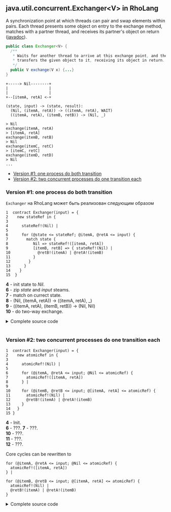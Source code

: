 ## java.util.concurrent.Exchanger\<V\> in RhoLang

A synchronization point at which threads can pair and swap elements within pairs. Each thread presents some object on entry to the exchange method, matches with a partner thread, and receives its partner's object on return ([javadoc](https://docs.oracle.com/javase/9/docs/api/java/util/concurrent/Exchanger.html)).

```java
public class Exchanger<V> {
  /** 
   * Waits for another thread to arrive at this exchange point, and then 
   * transfers the given object to it, receiving its object in return. 
   */  
  public V exchange(V x) {...}
}
```

```
+-----> Nil--------+
|                  |
|                  |
+--[itemA, retA] <-+
```

```
(state, input) -> (state, result):
  (Nil, (itemA, retA)) -> ((itemA, retA), WAIT)
  ((itemA, retA), (itemB, retB)) -> (Nil, _)
```

```
> Nil
exchange(itemA, retA)
> [itemA, retA]
exchange(itemB, retB)
> Nil
exchange(itemC, retC)
> [itemC, retC]
exchange(itemD, retD)
> Nil
...
```

- [Version #1: one process do both transition](#version-1-one-process-do-both-transition)
- [Version #2: two concurrent processes do one transition each](#version-2-two-concurrent-processes-do-one-transition-each)


### Version #1: one process do both transition

```Exchanger``` на RhoLang может быть реализован следующим образом
```
1  contract Exchanger(input) = {
2    new stateRef in {
3    
4      stateRef!(Nil) |                         
5      
6      for (@state <= stateRef; @itemA, @retA <= input) {
7        match state {
8           Nil => stateRef!([itemA, retA])        
9           [itemB, retB] => { stateRef!(Nil) |                 
10            @retB!(itemA) | @retA!(itemB) 
11          }
12        }
13      }     
14    }
15  } 
```  
**4** - init state to *Nil*.   
**6** - zip *state* and *input* steams.   
**7** - match on currect state.   
**8** - (Nil, (itemA, retA)) -> ((itemA, retA), _)  
**9** - ((itemA, retA), (itemB, retB)) -> (Nil, Nil)   
**10** - do two-way exchange.  

<details><summary>Complete source code</summary>
<p>
  
```
new Exchanger in {
  
  contract Exchanger(input) = {
    new stateRef in {
    
      // init state
      stateRef!(Nil) |                         
      
      // (state, input) -> (state, return) match cycle
      for (@state <= stateRef; @itemA, @retA <= input) {
        match state {
          Nil => stateRef!([itemA, retA])        
          [itemB, retB] => { stateRef!(Nil) |                 
            @retB!(itemA) | @retA!(itemB) 
          }
        }
      }     
    }
  } |

  // === DEMO
  // for (i = 0; i < 6; i++) {
  //   exchange!(i, ?j) | stdout("%i -> " %j)
  // }
  new exchange, k in {
    Exchanger!(*exchange) |
    k!(0) |
    for (@i <= k) {
      if (i < 6) {
        new ret in {
          exchange!(i, *ret) | for (@j <- ret) {
            stdout!([i, " -> ", j]) }} |  
        k!(i + 1)
      }
    }
  }
}
```
```
>> [1, " -> ", 0]
>> [0, " -> ", 1]
>> [4, " -> ", 3]
>> [3, " -> ", 4]
>> [5, " -> ", 2]
>> [2, " -> ", 5]
```
</p>
</details><br/>

### Version #2: two concurrent processes do one transition each

```
1  contract Exchanger(input) = {
2    new atomicRef in {    
3      
4      atomicRef!(Nil) |  
5      
6      for (@itemA, @retA <= input; @Nil <= atomicRef) {
7        atomicRef!([itemA, retA])
8      } |
9     
10     for (@itemB, @retB <= input; @[itemA, retA] <= atomicRef) {
11       atomicRef!(Nil) |                 
12       @retB!(itemA) | @retA!(itemB)
13     }
14   }      
15 }
```
**4** - Init.   
**6** - ???.
**7** - ???.   
**10** - ???.   
**11** - ???.   
**12** - ???.   

Core cycles can be rewritten to
```
for (@itemA, @retA <= input; @Nil <= atomicRef) {
  atomicRef!([itemA, retA])
} |
     
for (@itemB, @retB <= input; @[itemA, retA] <= atomicRef) {
  atomicRef!(Nil) |                 
  @retB!(itemA) | @retA!(itemB)
}
```

<details><summary>Complete source code</summary>
<p>
  
```
new Exchanger in {
  
  contract Exchanger(input) = {
    new atomicRef in {    
    
      // init state
      atomicRef!(Nil) |                               
      
      // *(Nil -> [item, ret])
      for (@itemA, @retA <- input; @Nil <= atomicRef) {
        atomicRef!([itemA, retA])
      } |
      
      // *([item, ret] -> Nil)
      for (@itemB, @retB <- input; @[itemA, retA] <= atomicRef) {
        atomicRef!(Nil) |                 
        @retB!(itemA) | @retA!(itemB)
      }
    }      
  } |

  // === DEMO
  // for (i = 0; i < 6; i++) {
  //   exchange!(i, ?j) | stdout("%i -> " %j)
  // }
  new exchange, k in {
    Exchanger!(*exchange) |
    k!(0) |
    for (@i <= k) {
      if (i < 6) {
        new ret in {
          exchange!(i, *ret) | for (@j <- ret) {
            stdout!([i, " -> ", j]) }} |  
        k!(i + 1)
      }
    }
  }
}
```
```
>> [0, " -> ", 1]
>> [1, " -> ", 0]
>> [5, " -> ", 2]
>> [2, " -> ", 5]
>> [3, " -> ", 4]
>> [4, " -> ", 3]
```
</p>
</details><br/>
